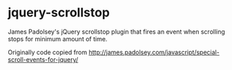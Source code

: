 jquery-scrollstop
=================

James Padolsey's jQuery scrollstop plugin that fires an event when scrolling stops for minimum amount of time.

Originally code copied from http://james.padolsey.com/javascript/special-scroll-events-for-jquery/